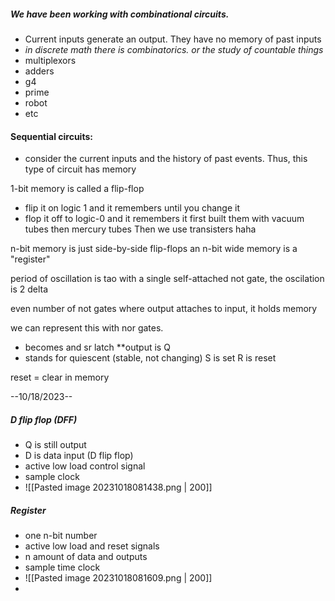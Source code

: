 ##### We have been working with combinational circuits.
- Current inputs generate an output. They have no memory of past inputs
- *in discrete math there is combinatorics. or the study of countable things*
- multiplexors
- adders
- g4
- prime
- robot
- etc

#### Sequential circuits:
- consider the current inputs and the history of past events. Thus, this type of circuit has memory

1-bit memory is called a flip-flop 
- flip it on logic 1 and it remembers until you change it
- flop it off to logic-0 and it remembers it
first built them with vacuum tubes then mercury tubes
Then we use transisters haha

n-bit memory is just side-by-side flip-flops
an n-bit wide memory is a "register"

period of oscillation is tao
with a single self-attached not gate, the oscilation is 2 delta

even number of not gates where output attaches to input, it holds memory

we can represent this with nor gates.
- becomes and sr latch
**output is Q
- stands for quiescent (stable, not changing)
S is set R is reset

reset = clear in memory

--10/18/2023--

##### D flip flop (DFF)
-  Q is still output
- D is data input (D flip flop)
- active low load control signal 
- sample clock
- ![[Pasted image 20231018081438.png | 200]]
##### Register
- one n-bit number
- active low load and reset signals
- n amount of data and outputs
- sample time clock
- ![[Pasted image 20231018081609.png | 200]]
- 